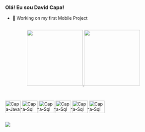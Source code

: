 ### Olá! Eu sou David Capa!


- 🌱 Working on my first Mobile Project
##

<div align="center">
  <a href="https://github.com/Capa03">
  <img height="180em" src="https://github-readme-stats.vercel.app/api?username=Capa03&show_icons=true&theme=dark&include_all_commits=true&count_private=true"/>
  <img height="180em" src="https://github-readme-stats.vercel.app/api/top-langs/?username=Capa03&layout=compact&langs_count=7&theme=dark"/>
</div>
  
##
<div style="display: inline_block"><br>
  <img align="center" alt="Capa-Java" height="40" width="50" src="https://cdn.jsdelivr.net/gh/devicons/devicon/icons/java/java-original.svg">
  <img align="center" alt="Capa-Sql" height="40" width="50" src="https://cdn.jsdelivr.net/gh/devicons/devicon/icons/mysql/mysql-original-wordmark.svg">
  <img align="center" alt="Capa-Sql" height="40" width="50" src="https://cdn.jsdelivr.net/gh/devicons/devicon/icons/android/android-original.svg" />
  <img align="center" alt="Capa-Sql" height="40" width="50" src="https://cdn.jsdelivr.net/gh/devicons/devicon/icons/html5/html5-original.svg" />
  <img align="center" alt="Capa-Sql" height="40" width="50" src="https://cdn.jsdelivr.net/gh/devicons/devicon/icons/css3/css3-original.svg" />
  <img align="center" alt="Capa-Sql" height="40" width="50" src="https://cdn.jsdelivr.net/gh/devicons/devicon/icons/javascript/javascript-plain.svg" />
  
  
</div>
  
  ##
<div>
  <a href="https://www.linkedin.com/in/david-capa-542302208/" target="_blank"><img src="https://img.shields.io/badge/-LinkedIn-%230077B5?style=for-the-badge&logo=linkedin&logoColor=white" target="_blank"></a> 
</div>

